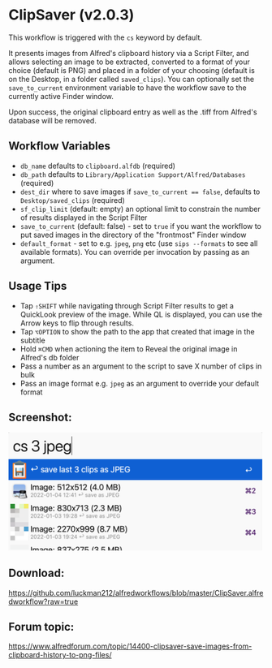 # ClipSaver (v2.0.3)

This workflow is triggered with the `cs` keyword by default.

It presents images from Alfred's clipboard history via a Script Filter, and allows selecting an image to be extracted, converted to a format of your choice (default is PNG) and placed in a folder of your choosing (default is on the Desktop, in a folder called `saved_clips`). You can optionally set the `save_to_current` environment variable to have the workflow save to the currently active Finder window.

Upon success, the original clipboard entry as well as the .tiff from Alfred's database will be removed.

## Workflow Variables

- `db_name` defaults to `clipboard.alfdb` (required)
- `db_path` defaults to `Library/Application Support/Alfred/Databases` (required)
- `dest_dir` where to save images if `save_to_current == false`, defaults to `Desktop/saved_clips` (required)
- `sf_clip_limit` (default: empty) an optional limit to constrain the number of results displayed in the Script Filter
- `save_to_current` (default: false) - set to `true` if you want the workflow to put saved images in the directory of the "frontmost" Finder window
- `default_format` - set to e.g. `jpeg`, `png` etc (use `sips --formats` to see all available formats). You can override per invocation by passing as an argument.

## Usage Tips

- Tap `⇧SHIFT` while navigating through Script Filter results to get a QuickLook preview of the image. While QL is displayed, you can use the Arrow keys to flip through results.
- Tap `⌥OPTION` to show the path to the app that created that image in the subtitle
- Hold `⌘CMD` when actioning the item to Reveal the original image in Alfred's db folder
- Pass a number as an argument to the script to save X number of clips in bulk
- Pass an image format e.g. `jpeg` as an argument to override your default format

## Screenshot:
<img width=500 src=https://raw.githubusercontent.com/luckman212/alfred_clipsaver_workflow/main/clipsaver.png>

## Download:
https://github.com/luckman212/alfredworkflows/blob/master/ClipSaver.alfredworkflow?raw=true

## Forum topic:
https://www.alfredforum.com/topic/14400-clipsaver-save-images-from-clipboard-history-to-png-files/
